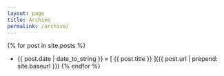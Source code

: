 ```yaml
---
layout: page
title: Archivo
permalink: /archivo/
---
```



{% for post in site.posts %}
  * {{ post.date | date_to_string }} &raquo; [ {{ post.title }} ]({{  post.url | prepend: site.baseurl }})
{% endfor %}